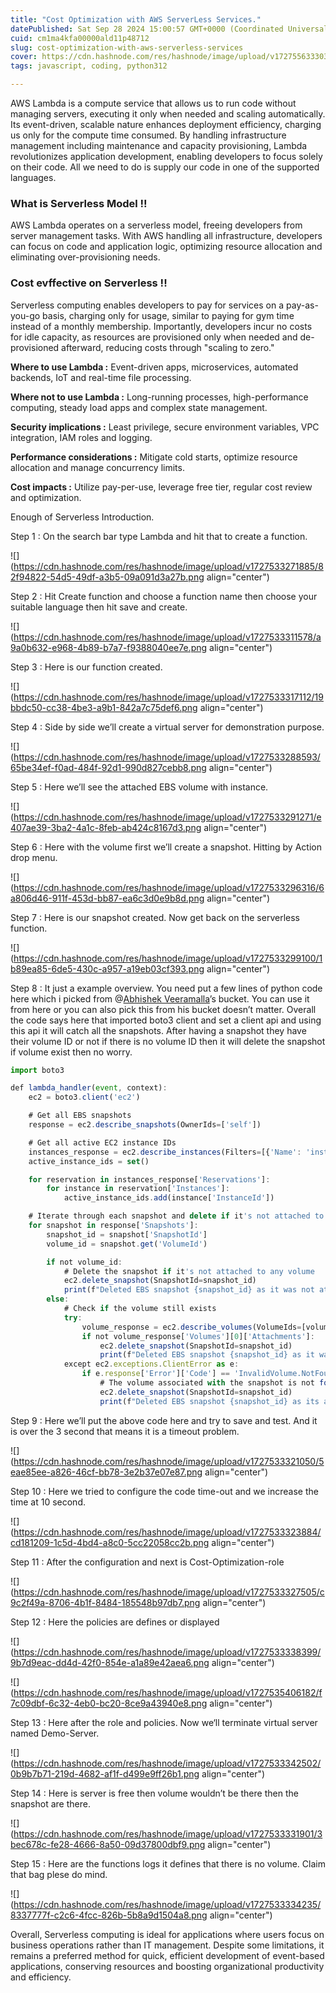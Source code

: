 ```yaml
---
title: "Cost Optimization with AWS ServerLess Services."
datePublished: Sat Sep 28 2024 15:00:57 GMT+0000 (Coordinated Universal Time)
cuid: cm1ma4kfa00000ald11p48712
slug: cost-optimization-with-aws-serverless-services
cover: https://cdn.hashnode.com/res/hashnode/image/upload/v1727556333033/4ae81347-55fc-4f02-87e4-7a6f9b1f297b.png
tags: javascript, coding, python312

---
```


AWS Lambda is a compute service that allows us to run code without managing servers, executing it only when needed and scaling automatically. Its event-driven, scalable nature enhances deployment efficiency, charging us only for the compute time consumed. By handling infrastructure management including maintenance and capacity provisioning, Lambda revolutionizes application development, enabling developers to focus solely on their code. All we need to do is supply our code in one of the supported languages.

### What is Serverless Model !!

AWS Lambda operates on a serverless model, freeing developers from server management tasks. With AWS handling all infrastructure, developers can focus on code and application logic, optimizing resource allocation and eliminating over-provisioning needs.

### Cost evffective on Serverless !!

Serverless computing enables developers to pay for services on a pay-as-you-go basis, charging only for usage, similar to paying for gym time instead of a monthly membership. Importantly, developers incur no costs for idle capacity, as resources are provisioned only when needed and de-provisioned afterward, reducing costs through "scaling to zero."

**Where to use Lambda :** Event-driven apps, microservices, automated backends, IoT and real-time file processing.

**Where not to use Lambda :** Long-running processes, high-performance computing, steady load apps and complex state management.

**Security implications :** Least privilege, secure environment variables, VPC integration, IAM roles and logging.

**Performance considerations :** Mitigate cold starts, optimize resource allocation and manage concurrency limits.

**Cost impacts :** Utilize pay-per-use, leverage free tier, regular cost review and optimization.

Enough of Serverless Introduction.

Step 1 : On the search bar type Lambda and hit that to create a function.

![](https://cdn.hashnode.com/res/hashnode/image/upload/v1727533271885/82f94822-54d5-49df-a3b5-09a091d3a27b.png align="center")

Step 2 : Hit Create function and choose a function name then choose your suitable language then hit save and create.

![](https://cdn.hashnode.com/res/hashnode/image/upload/v1727533311578/a9a0b632-e968-4b89-b7a7-f9388040ee7e.png align="center")

Step 3 : Here is our function created.

![](https://cdn.hashnode.com/res/hashnode/image/upload/v1727533317112/19bbdc50-cc38-4be3-a9b1-842a7c75def6.png align="center")

Step 4 : Side by side we’ll create a virtual server for demonstration purpose.

![](https://cdn.hashnode.com/res/hashnode/image/upload/v1727533288593/65be34ef-f0ad-484f-92d1-990d827cebb8.png align="center")

Step 5 : Here we’ll see the attached EBS volume with instance.

![](https://cdn.hashnode.com/res/hashnode/image/upload/v1727533291271/e407ae39-3ba2-4a1c-8feb-ab424c8167d3.png align="center")

Step 6 : Here with the volume first we’ll create a snapshot. Hitting by Action drop menu.

![](https://cdn.hashnode.com/res/hashnode/image/upload/v1727533296316/6a806d46-911f-453d-bb87-ea6c3d0e9b8d.png align="center")

Step 7 : Here is our snapshot created. Now get back on the serverless function.

![](https://cdn.hashnode.com/res/hashnode/image/upload/v1727533299100/1b89ea85-6de5-430c-a957-a19eb03cf393.png align="center")

Step 8 : It just a example overview. You need put a few lines of python code here which i picked from @[Abhishek Veeramalla](@AbhishekVeeramalla)’s bucket. You can use it from here or you can also pick this from his bucket doesn’t matter. Overall the code says here that imported boto3 client and set a client api and using this api it will catch all the snapshots. After having a snapshot they have their volume ID or not if there is no volume ID then it will delete the snapshot if volume exist then no worry.

```typescript
import boto3

def lambda_handler(event, context):
    ec2 = boto3.client('ec2')

    # Get all EBS snapshots
    response = ec2.describe_snapshots(OwnerIds=['self'])

    # Get all active EC2 instance IDs
    instances_response = ec2.describe_instances(Filters=[{'Name': 'instance-state-name', 'Values': ['running']}])
    active_instance_ids = set()

    for reservation in instances_response['Reservations']:
        for instance in reservation['Instances']:
            active_instance_ids.add(instance['InstanceId'])

    # Iterate through each snapshot and delete if it's not attached to any volume or the volume is not attached to a running instance
    for snapshot in response['Snapshots']:
        snapshot_id = snapshot['SnapshotId']
        volume_id = snapshot.get('VolumeId')

        if not volume_id:
            # Delete the snapshot if it's not attached to any volume
            ec2.delete_snapshot(SnapshotId=snapshot_id)
            print(f"Deleted EBS snapshot {snapshot_id} as it was not attached to any volume.")
        else:
            # Check if the volume still exists
            try:
                volume_response = ec2.describe_volumes(VolumeIds=[volume_id])
                if not volume_response['Volumes'][0]['Attachments']:
                    ec2.delete_snapshot(SnapshotId=snapshot_id)
                    print(f"Deleted EBS snapshot {snapshot_id} as it was taken from a volume not attached to any running instance.")
            except ec2.exceptions.ClientError as e:
                if e.response['Error']['Code'] == 'InvalidVolume.NotFound':
                    # The volume associated with the snapshot is not found (it might have been deleted)
                    ec2.delete_snapshot(SnapshotId=snapshot_id)
                    print(f"Deleted EBS snapshot {snapshot_id} as its associated volume was not found.")
```

Step 9 : Here we’ll put the above code here and try to save and test. And it is over the 3 second that means it is a timeout problem.

![](https://cdn.hashnode.com/res/hashnode/image/upload/v1727533321050/5eae85ee-a826-46cf-bb78-3e2b37e07e87.png align="center")

Step 10 : Here we tried to configure the code time-out and we increase the time at 10 second.

![](https://cdn.hashnode.com/res/hashnode/image/upload/v1727533323884/cd181209-1c5d-4bd4-a8c0-5cc22058cc2b.png align="center")

Step 11 : After the configuration and next is Cost-Optimization-role

![](https://cdn.hashnode.com/res/hashnode/image/upload/v1727533327505/c9c2f49a-8706-4b1f-8484-185548b97db7.png align="center")

Step 12 : Here the policies are defines or displayed

![](https://cdn.hashnode.com/res/hashnode/image/upload/v1727533338399/9b7d9eac-dd4d-42f0-854e-a1a89e42aea6.png align="center")

![](https://cdn.hashnode.com/res/hashnode/image/upload/v1727535406182/f7c09dbf-6c32-4eb0-bc20-8ce9a43940e8.png align="center")

Step 13 : Here after the role and policies. Now we‘ll terminate virtual server named Demo-Server.

![](https://cdn.hashnode.com/res/hashnode/image/upload/v1727533342502/0b9b7b71-219d-4682-af1f-d499e9ff26b1.png align="center")

Step 14 : Here is server is free then volume wouldn’t be there then the snapshot are there.

![](https://cdn.hashnode.com/res/hashnode/image/upload/v1727533331901/3bec678c-fe28-4666-8a50-09d37800dbf9.png align="center")

Step 15 : Here are the functions logs it defines that there is no volume. Claim that bag plese do mind.

![](https://cdn.hashnode.com/res/hashnode/image/upload/v1727533334235/8337777f-c2c6-4fcc-826b-5b8a9d1504a8.png align="center")

Overall, Serverless computing is ideal for applications where users focus on business operations rather than IT management. Despite some limitations, it remains a preferred method for quick, efficient development of event-based applications, conserving resources and boosting organizational productivity and efficiency.